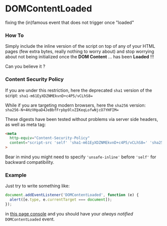 DOMContentLoaded
================

fixing the (in)famous event that does not trigger once "loaded"

### How To
Simply include the inline version of the script on top of any of your HTML pages (few extra bytes, really nothing to worry about) and stop worrying about not being initialized once the **DOM Content** ... has been **Loaded** !!!

Can you believe it ?

### Content Security Policy
If you are under this restriction, here the deprecated `sha1` version of the script: `sha1-m61EyXDZNMEkvnD+c4P5/vCLhS8=`

While if you are targeting modern browsers, here the `sha256` version: `sha256-N+4HzVHpaD4JeBbfFrpbp9lvZIKeqLofwNjcO7YHFIM=`

These digests have been tested without problems via server side headers, as well as meta tag:
```html
<meta
  http-equiv="Content-Security-Policy"
  content="script-src 'self' 'sha1-m61EyXDZNMEkvnD+c4P5/vCLhS8=' 'sha256-N+4HzVHpaD4JeBbfFrpbp9lvZIKeqLofwNjcO7YHFIM='"
>
```

Bear in mind you might need to specify `'unsafe-inline'` before `'self'` for backward compatibility.


### Example
Just try to write something like:
```javascript
document.addEventListener('DOMContentLoaded', function (e) {
  alert([e.type, e.currentTarget === document]);
});
```
in [this page console](http://webreflection.github.io/DOMContentLoaded/example.html) and you should have your _always notified_ `DOMContentLoaded` event.